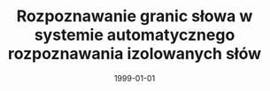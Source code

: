 ---
# Documentation: https://wowchemy.com/docs/managing-content/

title: Rozpoznawanie granic słowa w systemie automatycznego rozpoznawania izolowanych
  słów
subtitle: ''
summary: ''
authors:
- piasecki
- Szymon Zyśko
tags: []
categories: []
date: '1999-01-01'
lastmod: 2022-10-07T05:08:47Z
featured: false
draft: false

# Featured image
# To use, add an image named `featured.jpg/png` to your page's folder.
# Focal points: Smart, Center, TopLeft, Top, TopRight, Left, Right, BottomLeft, Bottom, BottomRight.
image:
  caption: ''
  focal_point: ''
  preview_only: false

# Projects (optional).
#   Associate this post with one or more of your projects.
#   Simply enter your project's folder or file name without extension.
#   E.g. `projects = ["internal-project"]` references `content/project/deep-learning/index.md`.
#   Otherwise, set `projects = []`.
projects: []
publishDate: '2022-10-07T05:08:46.585205Z'
publication_types:
- '1'
abstract: ''
publication: '*Komputerowe systemy rozpoznawania. [KOSYR. I Krajowa konferencja naukowo-szkoleniowa],
  [Trzebieszowice, 24-27 maja 1999]*'
---